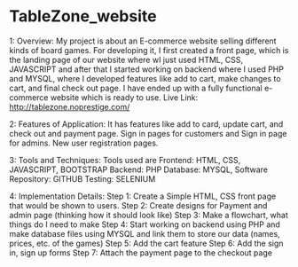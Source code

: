 # TableZone_website
1: Overview: My project is about an E-commerce website selling different kinds of board games. For developing it, I first created a front page, which is the landing page of our website where wI just used HTML, CSS, JAVASCRIPT and after that I started working on backend where I used PHP and MYSQL, where I developed features like add to cart, make changes to cart, and final check out page. I have ended up with a fully functional e-commerce website which is ready to use.
Live Link: http://tablezone.noprestige.com/

2: Features of Application: It has features like add to card, update cart, and check out and payment page. Sign in pages for customers and Sign in page for admins. New user registration pages. 

3: Tools and Techniques: Tools used are 
Frontend: HTML, CSS, JAVASCRIPT, BOOTSTRAP
Backend: PHP
Database: MYSQL, 
Software Repository: GITHUB
Testing: SELENIUM

4: Implementation Details:
Step 1: Create a Simple HTML, CSS front page that would be shown to users.
Step 2: Create designs for Payment and admin page (thinking how it should look like) 
Step 3: Make a flowchart, what things do I need to make
Step 4: Start working on backend using PHP and make database files using MYSQL and link them to store our data (names, prices, etc. of the games)
Step 5: Add the cart feature
Step 6: Add the sign in, sign up forms
Step 7: Attach the payment page to the checkout page
